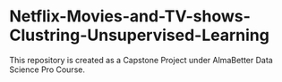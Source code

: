 # Netflix-Movies-and-TV-shows-Clustring-Unsupervised-Learning
This repository is created as a Capstone Project under AlmaBetter Data Science Pro Course.
